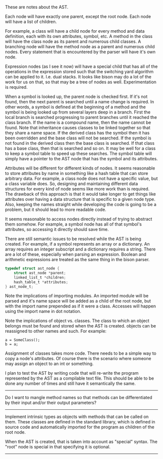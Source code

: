 
These are notes about the AST.

Each node will have exactly one parent, except the root node.
Each node will have a list of children.

For example, a class will have a child node for every method and data
definition, each with its own attributes, symbol, etc. A method in the
class will have the class node as its parent and numerous child classes.
A branching node will have the method node as a parent and numerous
child nodes. Every statement that is encountered by the parser will have
it's own node.

Expression nodes (as I see it now) will have a special child that has
all of the operations in the expression stored such that the switching
yard algorithm can be applied to it. I.e. dual stacks. It looks like
bison may do a lot of the work for us on that, so that may be a tree
of nodes as well. Experimentation is required.

When a symbol is looked up, the parent node is checked first. If it's
not found, then the next parent is searched until a name change is
required. In other words, a symbol is defined at the beginning of a
method and the symbol is being looked up from several layers deep in
a branch. First the local branch is searched progressing to parent
branches until it reached the class branch. If the name is a compound
name, then the name cannot be found. Note that inheritance causes
classes to be linked together so that they share a name space. If
the derived class has the symbol then it has been overridden and the
base class will not be searched. If the symbol is not found in the
derived class then the base class is searched. If that class has a
base class, then that is searched and so on. It may be well for a
class to keep a symbol table to speed up these searches. The symbol
table will simply have a pointer to the AST node that has the symbol
and its attributes.

Attributes will be different for different kinds of nodes. It seems
reasonable to store attributes by name in something like a hash table
that can store arbitrary data. For example, a class node does not have
a specific value, but a class variable does. So, designing and maintaining
different data structures for every kind of node seems like more work than
is required. The drawback of this approach is that it would take longer
to get things like attributes over having a data structure that is specific
to a given node type. Also, keeping the names straight while developing the
code is going to be a problem, but it should lead to more readable code.

It seems reasonable to access nodes directly instead of trying to abstract
them somehow. For example, a symbol node has all of that symbol's attributes,
so accessing it directly should save time.

There are still semantic issues to be resolved while the AST is being created.
For example, if a symbol represents an array or a dictionary. An array
requires an integer subscript and a dictionary requires a string. There are
a lot of these, especially when parsing an expression. Boolean and arithmetic
expressions are treated as the same thing in the bison parser.

```C
typedef struct ast_node {
    struct ast_node *parent;
    linked_list_t *children;
    hash_table_t *attributes;
} ast_node_t;
```

Note the implications of importing modules. An imported module will be
parsed and it's name space will be added as a child of the root node, but
with the import name prepended as if it were a class. Accesses will happen
using the import name in dot notation.

Note the implications of object vs. classes. The class to which an object
belongs must be found and stored when the AST is created. objects can be
reassigned to other names and such. For example:

```
a = SomeClass();
b = a;
```

Assignment of classes takes more code. There needs to be a simple way to copy
a node's attributes. Of course there is the scenario where someone may assign
an object to an int or something.

I plan to test the AST by writing code that will re-write the program
represented by the AST as a compilable text file. This should be able to be
done any number of times and still have it semantically the same.

------------------------

Do I want to mangle method names so that methods can be differentiated by their
input and/or their output parameters?

-------------------------

Implement intrinsic types as objects with methods that can be called on them.
These classes are defined in the standard library, which is defined in source
code and automatically imported for the program as children of the root node.

When the AST is created, that is taken into account as "special" syntax. The
"root" node is special in that specifying it is optional.

--------------------

